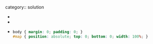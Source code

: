 category:: solution

-
-
- ```css
  body { margin: 0; padding: 0; }
  #map { position: absolute; top: 0; bottom: 0; width: 100%; }
  ```